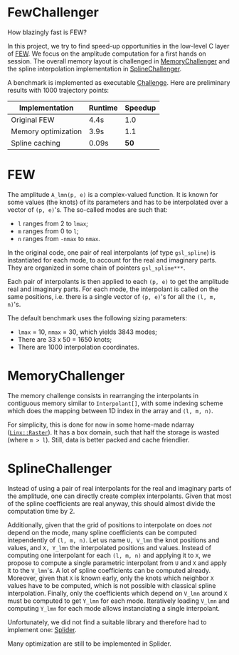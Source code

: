 # FewChallenger

How blazingly fast is FEW?

In this project, we try to find speed-up opportunities in the low-level C layer of [FEW](https://github.com/BlackHolePerturbationToolkit/FastEMRIWaveforms).
We focus on the amplitude computation for a first hands on session.
The overall memory layout is challenged in [MemoryChallenger](MemoryChallenger/MemoryChallenger)
and the spline interpolation implementation in [SplineChallenger](SplineChallenger/SplineChallenger).

A benchmark is implemented as executable [Challenge](Challenger/src/program/Challenge.cpp).
Here are preliminary results with 1000 trajectory points:

| Implementation | Runtime | Speedup |
| -------------- | ------- | ------- |
| Original FEW | 4.4s | 1.0 |
| Memory optimization | 3.9s | 1.1 |
| Spline caching | 0.09s | **50** |

# FEW

The amplitude `A_lmn(p, e)` is a complex-valued function.
It is known for some values (the knots) of its parameters and has to be interpolated over a vector of `(p, e)`'s.
The so-called modes are such that:

* `l` ranges from 2 to `lmax`;
* `m` ranges from 0 to `l`;
* `n` ranges from `-nmax` to `nmax`.

In the original code, one pair of real interpolants (of type `gsl_spline`) is instantiated for each mode, to account for the real and imaginary parts.
They are organized in some chain of pointers `gsl_spline***`.

Each pair of interpolants is then applied to each `(p, e)` to get the amplitude real and imaginary parts.
For each mode, the interpolant is called on the same positions, i.e. there is a single vector of `(p, e)`'s for all the `(l, m, n)`'s.

The default benchmark uses the following sizing parameters:

* `lmax` = 10, `nmax` = 30, which yields 3843 modes;
* There are 33 x 50 = 1650 knots;
* There are 1000 interpolation coordinates.

# MemoryChallenger

The memory challenge consists in rearranging the interpolants in contiguous memory similar to `Interpolant[]`,
with some indexing scheme which does the mapping between 1D index in the array and `(l, m, n)`.

For simplicity, this is done for now in some home-made ndarray ([`Linx::Raster`](https://github.com/kabasset/Linx)).
It has a box domain, such that half the storage is wasted (where `m > l`).
Still, data is better packed and cache friendlier.

# SplineChallenger

Instead of using a pair of real interpolants for the real and imaginary parts of the amplitude, one can directly create complex interpolants.
Given that most of the spline coefficients are real anyway, this should almost divide the computation time by 2.

Additionally, given that the grid of positions to interpolate on does *not* depend on the mode, many spline coefficients can be computed intependently of `(l, m, n)`.
Let us name `U, V_lmn` the knot positions and values, and `X, Y_lmn` the interpolated positions and values.
Instead of computing one interpolant for each `(l, m, n)` and applying it to `X`, we propose to compute a single parametric interpolant from `U` and `X` and apply it to the `V_lmn`'s.
A lot of spline coefficients can be computed already.
Moreover, given that `X` is known early, only the knots which neighbor `X` values have to be computed, which is not possible with classical spline interpolation.
Finally, only the coefficients which depend on `V_lmn` around `X` must be computed to get `Y_lmn` for each mode.
Iteratively loading `V_lmn` and computing `Y_lmn` for each mode allows instanciating a single interpolant.

Unfortunately, we did not find a suitable library and therefore had to implement one: [Splider](https://github.com/kabasset/Splider).

Many optimization are still to be implemented in Splider.
